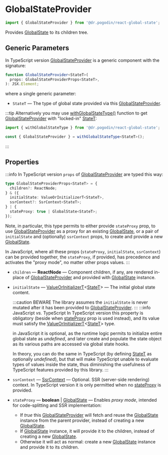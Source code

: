 # GlobalStateProvider
```jsx
import { GlobalStateProvider } from '@dr.pogodin/react-global-state';
```
Provides [GlobalState] to its children tree.

## Generic Parameters
[StateT]: #state-type
In TypeScript version [GlobalStateProvider] is a generic component with
the signature:
```ts
function GlobalStateProvider<StateT>(
  props: GlobalStateProviderProps<StateT>,
): JSX.Element;
```
where a single generic parameter:
- `StateT` <a id="state-type" /> &mdash; The type of global state provided via this
  [GlobalStateProvider].

:::tip
Alternatively you may use [withGlobalStateType()] function to get
[GlobalStateProvider] with "locked-in" [StateT]:

```ts
import { withGlobalStateType } from '@dr.pogodin/react-global-state';

const { GlobalStateProvider } = withGlobalStateType<StateT>();
```
:::

## Properties
:::info
In TypeScript version `props` of [GlobalStateProvider] are typed this way:
```ts
type GlobalStateProviderProps<StateT> = {
  children?: ReactNode;
} & ({
  initialState: ValueOrInitializerT<StateT>,
  ssrContext?: SsrContext<StateT>;
} | {
  stateProxy: true | GlobalState<StateT>;
});
```
Note, in particular, this type permits to either provide `stateProxy` prop,
to use [GlobalStateProvider] as a proxy for an existing [GlobalState], or a pair
of `initialState` and (optionally) `ssrContext` props, to create and provide
a new [GlobalState].

In JavaScript, where all these props (`stateProxy`, `initialState`, `ssrContext`)
can be provided together, the `stateProxy`, if provided, has precedence and
activates the "proxy mode", no matter other props values.
:::

- `children` &mdash; **ReactNode** &mdash; Component children, if any,
  are rendered in-place of [GlobalStateProvider] and provided with [GlobalState]
  instance.

- `initialState` <a id="initial-state-prop" /> &mdash;
  [ValueOrInitializerT]&lt;[StateT]&gt; &mdash;
  The initial global state content.

  :::caution BEWARE
  The library assumes the `initialState` is never mutated after it has
  been provided to [GlobalStateProvider].
  :::
  :::info JavaScript _vs._ TypeScript
  In TypeScript version this property is obligatory (beside when [stateProxy]
  prop is used instead), and its value must satisfy
  the [ValueOrInitializerT]&lt;[StateT]&gt; type.

   in JavaScript it is optional, as the runtime logic permits to initialize
   entire global state as _undefined_, and later create and populate the state
   object as its various paths are accessed via global state hooks.

  In theory, you can do the same in TypeScript (by defining [StateT]
  as optionally _undefined_), but that will make TypeScript unable to evaluate
  types of values inside the state, thus diminishing the usefulness of TypeScript
  features provided by this library.
  :::

- `ssrContext` &mdash; [SsrContext] &mdash; Optional. SSR (server-side
  rendering) context. In TypeScript version it is only permitted when no
  [stateProxy] is provided.

- `stateProxy` <a id="state-proxy-prop" /> &mdash;
  **boolean** | [GlobalState] &mdash; Enables _proxy mode_, intended
  for code-splitting and SSR implementation:
  - If _true_ this [GlobalStateProvider] will fetch and reuse
    the [GlobalState] instance from the parent provider,
    instead of creating a new [GlobalState].
  - If [GlobalState] instance, it will provide it to the children, instead of
    creating a new [GlobalState].
  - Otherwise it will act as normal: create a new [GlobalState] instance and
    provide it to its children.

[GlobalState]: /docs/api/objects/globalstate
[GlobalStateProvider]: #
[initialState]: #initial-state-prop
[SsrContext]: /docs/api/classes/ssrcontext
[stateProxy]: #state-proxy-prop
[ValueOrInitializerT]: /docs/api/types/value-or-initializer
[withGlobalStateType()]: /docs/api/functions/with-global-state-type

